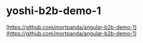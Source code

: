 # yoshi-b2b-demo-1

[https://github.com/mortpanda/angular-b2b-demo-1](https://github.com/mortpanda/angular-b2b-demo-1)